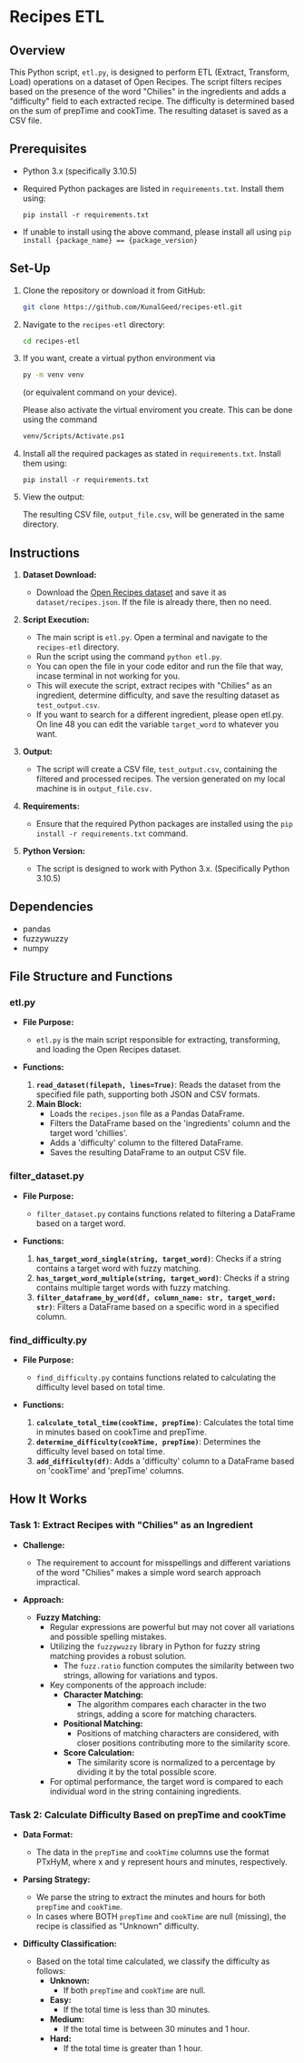 
# Recipes ETL

## Overview

This Python script, `etl.py`, is designed to perform ETL (Extract, Transform, Load) operations on a dataset of Open Recipes. The script filters recipes based on the presence of the word "Chilies" in the ingredients and adds a "difficulty" field to each extracted recipe. The difficulty is determined based on the sum of prepTime and cookTime. The resulting dataset is saved as a CSV file.

## Prerequisites

- Python 3.x (specifically 3.10.5)
- Required Python packages are listed in `requirements.txt`. Install them using:

    ```
    pip install -r requirements.txt
    ```
- If unable to install using the above command, please install all using
      ```
      pip install {package_name} == {package_version}
      ```
## Set-Up

1. Clone the repository or download it from GitHub:

    ```bash
    git clone https://github.com/KunalGeed/recipes-etl.git
    ```

2. Navigate to the `recipes-etl` directory:

    ```bash
    cd recipes-etl
    ```
3.  If you want, create a virtual python environment via 
     ```bash
     py -m venv venv
     ```
     (or equivalent command on your device).

     Please also activate the virtual enviroment you create. This can be done using the command
     ```bash
     venv/Scripts/Activate.ps1
     ```

4. Install all the required packages as stated in `requirements.txt`. Install them using:

    ```
    pip install -r requirements.txt
    ```


7. View the output:

    The resulting CSV file, `output_file.csv`, will be generated in the same directory.

## Instructions

1. **Dataset Download:**
    - Download the [Open Recipes dataset](link-to-dataset) and save it as `dataset/recipes.json`. If the file is already there, then no need.

2. **Script Execution:**
    - The main script is `etl.py`. Open a terminal and navigate to the `recipes-etl` directory.
    - Run the script using the command `python etl.py`. 
    - You can open the file in your code editor and run the file that way, incase terminal in not working for you.
    - This will execute the script, extract recipes with "Chilies" as an ingredient, determine difficulty, and save the resulting dataset as `test_output.csv`. 
    - If you want to search for a different ingredient, please open etl.py. On line 48 you can edit the variable `target_word` to whatever you want.

3. **Output:**
    - The script will create a CSV file, `test_output.csv`, containing the filtered and processed recipes. The version generated on my local machine is in `output_file.csv.
`
4. **Requirements:**
    - Ensure that the required Python packages are installed using the `pip install -r requirements.txt` command.

5. **Python Version:**
    - The script is designed to work with Python 3.x. (Specifically Python 3.10.5)

## Dependencies

- pandas
- fuzzywuzzy
- numpy


## File Structure and Functions

### etl.py

- **File Purpose:**
  - `etl.py` is the main script responsible for extracting, transforming, and loading the Open Recipes dataset.

- **Functions:**
  1. **`read_dataset(filepath, lines=True)`**: Reads the dataset from the specified file path, supporting both JSON and CSV formats.
  2. **Main Block:**
      - Loads the `recipes.json` file as a Pandas DataFrame.
      - Filters the DataFrame based on the 'ingredients' column and the target word 'chillies'.
      - Adds a 'difficulty' column to the filtered DataFrame.
      - Saves the resulting DataFrame to an output CSV file.

### filter_dataset.py

- **File Purpose:**
  - `filter_dataset.py` contains functions related to filtering a DataFrame based on a target word.

- **Functions:**
  1. **`has_target_word_single(string, target_word)`**: Checks if a string contains a target word with fuzzy matching.
  2. **`has_target_word_multiple(string, target_word)`**: Checks if a string contains multiple target words with fuzzy matching.
  3. **`filter_dataframe_by_word(df, column_name: str, target_word: str)`**: Filters a DataFrame based on a specific word in a specified column.

### find_difficulty.py

- **File Purpose:**
  - `find_difficulty.py` contains functions related to calculating the difficulty level based on total time.

- **Functions:**
  1. **`calculate_total_time(cookTime, prepTime)`**: Calculates the total time in minutes based on cookTime and prepTime.
  2. **`determine_difficulty(cookTime, prepTime)`**: Determines the difficulty level based on total time.
  3. **`add_difficulty(df)`**: Adds a 'difficulty' column to a DataFrame based on 'cookTime' and 'prepTime' columns.

## How It Works

### Task 1: Extract Recipes with "Chilies" as an Ingredient

- **Challenge:**
  - The requirement to account for misspellings and different variations of the word "Chilies" makes a simple word search approach impractical.

- **Approach:**
  - **Fuzzy Matching:**
    - Regular expressions are powerful but may not cover all variations and possible spelling mistakes.
    - Utilizing the `fuzzywuzzy` library in Python for fuzzy string matching provides a robust solution.
      - The `fuzz.ratio` function computes the similarity between two strings, allowing for variations and typos.
    - Key components of the approach include:
      - **Character Matching:**
        - The algorithm compares each character in the two strings, adding a score for matching characters.
      - **Positional Matching:**
        - Positions of matching characters are considered, with closer positions contributing more to the similarity score.
      - **Score Calculation:**
        - The similarity score is normalized to a percentage by dividing it by the total possible score.
    - For optimal performance, the target word is compared to each individual word in the string containing ingredients.

### Task 2: Calculate Difficulty Based on prepTime and cookTime

- **Data Format:**
  - The data in the `prepTime` and `cookTime` columns use the format PTxHyM, where x and y represent hours and minutes, respectively.

- **Parsing Strategy:**
  - We parse the string to extract the minutes and hours for both `prepTime` and `cookTime`.
  - In cases where BOTH `prepTime` and `cookTime` are null (missing), the recipe is classified as "Unknown" difficulty.

- **Difficulty Classification:**
  - Based on the total time calculated, we classify the difficulty as follows:
    - **Unknown:**
      - If both `prepTime` and `cookTime` are null.
    - **Easy:**
      - If the total time is less than 30 minutes.
    - **Medium:**
      - If the total time is between 30 minutes and 1 hour.
    - **Hard:**
      - If the total time is greater than 1 hour.





